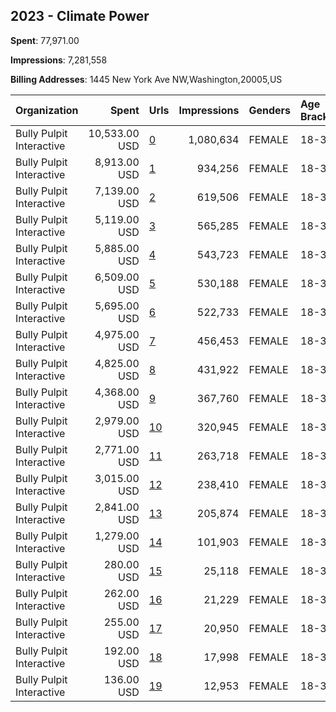 ## 2023 - Climate Power 
**Spent**: 77,971.00

**Impressions**: 7,281,558

**Billing Addresses**: 1445 New York Ave NW,Washington,20005,US

|Organization|Spent|Urls|Impressions|Genders|Age Brackets|Country Codes|
|:---|---:|:---|---:|:---|:---|:---|
|Bully Pulpit Interactive|10,533.00 USD|[0](https://www.snap.com/political-ads/asset/1bf8917916beb5da6d7e44ac9faf25871f6fc4352643cc2d77f3ec0c2f1a39f9?mediaType=mp4)|1,080,634|FEMALE|18-30|united states|
|Bully Pulpit Interactive|8,913.00 USD|[1](https://www.snap.com/political-ads/asset/1bf8917916beb5da6d7e44ac9faf25871f6fc4352643cc2d77f3ec0c2f1a39f9?mediaType=mp4)|934,256|FEMALE|18-30|united states|
|Bully Pulpit Interactive|7,139.00 USD|[2](https://www.snap.com/political-ads/asset/b4a7f22a2b73f4a3be622ae189821e59c728998d83a61cdf3d900905c8207f70?mediaType=jpeg)|619,506|FEMALE|18-30|united states|
|Bully Pulpit Interactive|5,119.00 USD|[3](https://www.snap.com/political-ads/asset/1bf8917916beb5da6d7e44ac9faf25871f6fc4352643cc2d77f3ec0c2f1a39f9?mediaType=mp4)|565,285|FEMALE|18-30|united states|
|Bully Pulpit Interactive|5,885.00 USD|[4](https://www.snap.com/political-ads/asset/1bf8917916beb5da6d7e44ac9faf25871f6fc4352643cc2d77f3ec0c2f1a39f9?mediaType=mp4)|543,723|FEMALE|18-30|united states|
|Bully Pulpit Interactive|6,509.00 USD|[5](https://www.snap.com/political-ads/asset/44e070848831341305db6196819bf606a67a4b9cdae7d30a3ece4c1eed366636?mediaType=png)|530,188|FEMALE|18-30|united states|
|Bully Pulpit Interactive|5,695.00 USD|[6](https://www.snap.com/political-ads/asset/b4a7f22a2b73f4a3be622ae189821e59c728998d83a61cdf3d900905c8207f70?mediaType=jpeg)|522,733|FEMALE|18-30|united states|
|Bully Pulpit Interactive|4,975.00 USD|[7](https://www.snap.com/political-ads/asset/b4a7f22a2b73f4a3be622ae189821e59c728998d83a61cdf3d900905c8207f70?mediaType=jpeg)|456,453|FEMALE|18-30|united states|
|Bully Pulpit Interactive|4,825.00 USD|[8](https://www.snap.com/political-ads/asset/b4a7f22a2b73f4a3be622ae189821e59c728998d83a61cdf3d900905c8207f70?mediaType=jpeg)|431,922|FEMALE|18-30|united states|
|Bully Pulpit Interactive|4,368.00 USD|[9](https://www.snap.com/political-ads/asset/44e070848831341305db6196819bf606a67a4b9cdae7d30a3ece4c1eed366636?mediaType=png)|367,760|FEMALE|18-30|united states|
|Bully Pulpit Interactive|2,979.00 USD|[10](https://www.snap.com/political-ads/asset/1bf8917916beb5da6d7e44ac9faf25871f6fc4352643cc2d77f3ec0c2f1a39f9?mediaType=mp4)|320,945|FEMALE|18-30|united states|
|Bully Pulpit Interactive|2,771.00 USD|[11](https://www.snap.com/political-ads/asset/b4a7f22a2b73f4a3be622ae189821e59c728998d83a61cdf3d900905c8207f70?mediaType=jpeg)|263,718|FEMALE|18-30|united states|
|Bully Pulpit Interactive|3,015.00 USD|[12](https://www.snap.com/political-ads/asset/44e070848831341305db6196819bf606a67a4b9cdae7d30a3ece4c1eed366636?mediaType=png)|238,410|FEMALE|18-30|united states|
|Bully Pulpit Interactive|2,841.00 USD|[13](https://www.snap.com/political-ads/asset/44e070848831341305db6196819bf606a67a4b9cdae7d30a3ece4c1eed366636?mediaType=png)|205,874|FEMALE|18-30|united states|
|Bully Pulpit Interactive|1,279.00 USD|[14](https://www.snap.com/political-ads/asset/44e070848831341305db6196819bf606a67a4b9cdae7d30a3ece4c1eed366636?mediaType=png)|101,903|FEMALE|18-30|united states|
|Bully Pulpit Interactive|280.00 USD|[15](https://www.snap.com/political-ads/asset/2adaf767a1e645f7df0a6359f432dc9799331d3f5e43e3b9302c55991b6bc5cc?mediaType=mp4)|25,118|FEMALE|18-30|united states|
|Bully Pulpit Interactive|262.00 USD|[16](https://www.snap.com/political-ads/asset/2adaf767a1e645f7df0a6359f432dc9799331d3f5e43e3b9302c55991b6bc5cc?mediaType=mp4)|21,229|FEMALE|18-30|united states|
|Bully Pulpit Interactive|255.00 USD|[17](https://www.snap.com/political-ads/asset/2adaf767a1e645f7df0a6359f432dc9799331d3f5e43e3b9302c55991b6bc5cc?mediaType=mp4)|20,950|FEMALE|18-30|united states|
|Bully Pulpit Interactive|192.00 USD|[18](https://www.snap.com/political-ads/asset/2adaf767a1e645f7df0a6359f432dc9799331d3f5e43e3b9302c55991b6bc5cc?mediaType=mp4)|17,998|FEMALE|18-30|united states|
|Bully Pulpit Interactive|136.00 USD|[19](https://www.snap.com/political-ads/asset/2adaf767a1e645f7df0a6359f432dc9799331d3f5e43e3b9302c55991b6bc5cc?mediaType=mp4)|12,953|FEMALE|18-30|united states|
